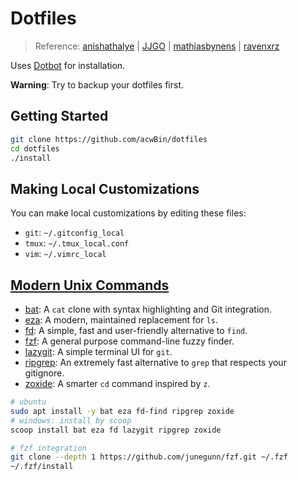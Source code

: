 # Dotfiles

> Reference: [anishathalye] | [JJGO] | [mathiasbynens] | [ravenxrz]

Uses [Dotbot] for installation.

**Warning**: Try to backup your dotfiles first.

## Getting Started

```bash
git clone https://github.com/acwBin/dotfiles
cd dotfiles
./install
```

## Making Local Customizations

You can make local customizations by editing these files:

+ `git`: `~/.gitconfig_local`
+ `tmux`: `~/.tmux_local.conf`
+ `vim`: `~/.vimrc_local`

## [Modern Unix Commands]

+ [bat]: A `cat` clone with syntax highlighting and Git integration.
+ [eza]: A modern, maintained replacement for `ls`.
+ [fd]: A simple, fast and user-friendly alternative to `find`.
+ [fzf]: A general purpose command-line fuzzy finder.
+ [lazygit]: A simple terminal UI for `git`.
+ [ripgrep]: An extremely fast alternative to `grep` that respects your gitignore.
+ [zoxide]: A smarter `cd` command inspired by `z`.

```bash
# ubuntu
sudo apt install -y bat eza fd-find ripgrep zoxide 
# windows: install by scoop
scoop install bat eza fd lazygit ripgrep zoxide

# fzf integration
git clone --depth 1 https://github.com/junegunn/fzf.git ~/.fzf
~/.fzf/install
```

[anishathalye]: https://github.com/anishathalye/dotfiles
[JJGO]: https://github.com/JJGO/dotfiles
[mathiasbynens]: https://github.com/mathiasbynens/dotfiles
[ravenxrz]: https://github.com/ravenxrz/dotfiles
[dotbot]: https://github.com/anishathalye/dotbot
[Modern Unix Commands]: https://github.com/ibraheemdev/modern-unix
[bat]: https://github.com/sharkdp/bat
[eza]: https://github.com/eza-community/eza
[fd]: https://github.com/sharkdp/fd
[fzf]: https://github.com/junegunn/fzf
[lazygit]: https://github.com/jesseduffield/lazygit
[ripgrep]: https://github.com/BurntSushi/ripgrep
[zoxide]: https://github.com/ajeetdsouza/zoxide

